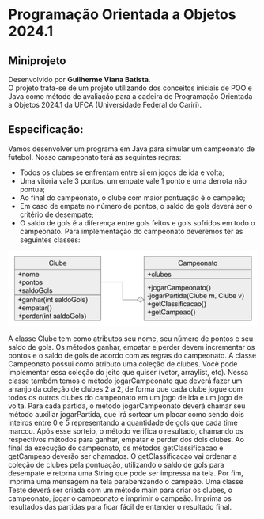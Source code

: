 # Programação Orientada a Objetos 2024.1
##  Miniprojeto
Desenvolvido por <strong>Guilherme Viana Batista</strong>. <br>
O projeto trata-se de um projeto utilizando dos conceitos iniciais de POO e Java como método de avaliação para a cadeira de Programação Orientada a Objetos 2024.1 da UFCA (Universidade Federal do Cariri).

## Especificação:
Vamos desenvolver um programa em Java para simular um campeonato de futebol. Nosso campeonato terá as seguintes regras:
- Todos os clubes se enfrentam entre si em jogos de ida e volta;
- Uma vitória vale 3 pontos, um empate vale 1 ponto e uma derrota não pontua;
- Ao final do campeonato, o clube com maior pontuação é o campeão;
- Em caso de empate no número de pontos, o saldo de gols deverá ser o critério de desempate;
- O saldo de gols é a diferença entre gols feitos e gols sofridos em todo o campeonato.
Para implementação do campeonato deveremos ter as seguintes classes:

![Especificações das Classes](Classes.png)

A classe Clube tem como atributos seu nome, seu número de pontos e seu saldo de gols. Os métodos ganhar, empatar e perder devem incrementar os pontos e o saldo de gols de acordo com as regras do campeonato.
A classe Campeonato possui como atributo uma coleção de clubes. Você pode implementar essa coleção do jeito que quiser (vetor, arraylist, etc). Nessa classe também temos o método jogarCampeonato que deverá fazer um arranjo da coleção de clubes 2 a 2, de forma que cada clube jogue com todos os outros clubes do campeonato em um jogo de ida e um jogo de volta. Para cada partida, o método jogarCampeonato deverá chamar seu método auxiliar jogarPartida, que irá sortear um placar como sendo dois inteiros entre 0 e 5 representando a quantidade de gols que cada time marcou. Após esse sorteio, o método verifica o resultado, chamando os respectivos métodos para ganhar, empatar e perder dos dois clubes. Ao final da execução do campeonato, os métodos getClassificacao e getCampeao deverão ser chamados. O getClassificacao vai ordenar a coleção de clubes pela pontuação, utilizando o saldo de gols para desempate e retorna uma String que pode ser impressa na tela. Por fim, imprima uma mensagem na tela parabenizando o campeão. 
Uma classe Teste deverá ser criada com um método main para criar os clubes, o campeonato, jogar o campeonato e imprimir o campeão. Imprima os resultados das partidas para ficar fácil de entender o resultado final.
